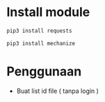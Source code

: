 # Install module
```bash
pip3 install requests
```
```bash
pip3 install mechanize
```
# Penggunaan
- Buat list id file ( tanpa login )
